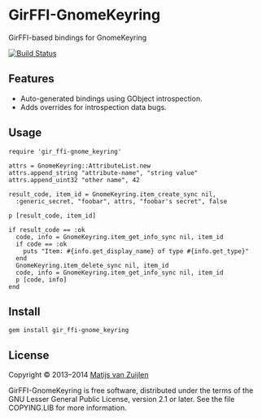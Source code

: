 # GirFFI-GnomeKeyring

GirFFI-based bindings for GnomeKeyring

[![Build Status](https://secure.travis-ci.org/mvz/gir_ffi-gnome_keyring.png)](http://travis-ci.org/mvz/gir_ffi-gnome_keyring)

## Features

* Auto-generated bindings using GObject introspection.
* Adds overrides for introspection data bugs.

## Usage

    require 'gir_ffi-gnome_keyring'

    attrs = GnomeKeyring::AttributeList.new
    attrs.append_string "attribute-name", "string value"
    attrs.append_uint32 "other name", 42

    result_code, item_id = GnomeKeyring.item_create_sync nil,
      :generic_secret, "foobar", attrs, "foobar's secret", false

    p [result_code, item_id]

    if result_code == :ok
      code, info = GnomeKeyring.item_get_info_sync nil, item_id
      if code == :ok
        puts "Item: #{info.get_display_name} of type #{info.get_type}"
      end
      GnomeKeyring.item_delete_sync nil, item_id
      code, info = GnomeKeyring.item_get_info_sync nil, item_id
      p [code, info]
    end

## Install

    gem install gir_ffi-gnome_keyring

## License

Copyright &copy; 2013&ndash;2014 [Matijs van Zuijlen](http://www.matijs.net)

GirFFI-GnomeKeyring is free software, distributed under the terms of the GNU
Lesser General Public License, version 2.1 or later. See the file COPYING.LIB
for more information.
